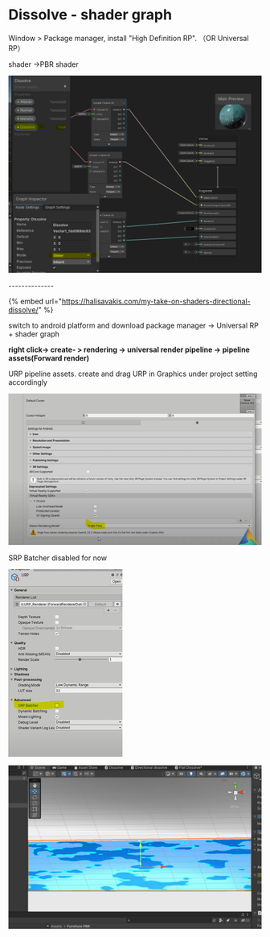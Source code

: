 # Dissolve - shader graph

Window > Package manager, install "High Definition RP". （OR Universal RP）

shader ->PBR shader

![](<.gitbook/assets/image (4).png>)

\--------------

{% embed url="https://halisavakis.com/my-take-on-shaders-directional-dissolve/" %}

switch to android platform and download package manager -> Universal RP + shader graph

**right click-> create- > rendering -> universal render pipeline -> pipeline assets(Forward render)**

URP pipeline assets. create and drag URP in Graphics under project setting accordingly

![](<.gitbook/assets/image (3).png>)

SRP Batcher disabled for now

![](<.gitbook/assets/image (8).png>)

![](.gitbook/assets/image.png)
